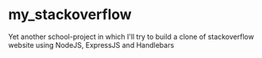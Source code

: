 # my_stackoverflow
Yet another school-project in which I'll try to build a clone of stackoverflow website using NodeJS, ExpressJS and Handlebars
